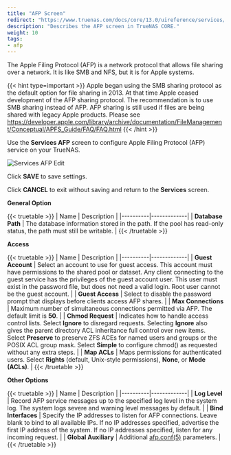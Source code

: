 ```yaml
---
title: "AFP Screen"
redirect: "https://www.truenas.com/docs/core/13.0/uireference/services/afpscreen/"
description: "Describes the AFP screen in TrueNAS CORE."
weight: 10
tags:
- afp
---
```


The Apple Filing Protocol (AFP) is a network protocol that allows file sharing over a network.
It is like SMB and NFS, but it is for Apple systems.

{{< hint type=important >}}
Apple began using the SMB sharing protocol as the default option for file sharing in 2013. At that time Apple ceased development of the AFP sharing protocol. The recommendation is to use SMB sharing instead of AFP. AFP sharing is still used if files are being shared with legacy Apple products. Please see https://developer.apple.com/library/archive/documentation/FileManagement/Conceptual/APFS_Guide/FAQ/FAQ.html
{{< /hint >}}

Use the **Services AFP** screen to configure Apple Filing Protocol (AFP) service on your TrueNAS.

![Services AFP Edit](/images/CORE/Services/ServicesAFPEdit.png "Services AFP Edit")

Click **SAVE** to save settings.

Click **CANCEL** to exit without saving and return to the **Services** screen.

**General Option**

{{< truetable >}}
| Name | Description |
|----------|-------------|
| **Database Path** | The database information stored in the path. If the pool has read-only status, the path must still be writable. |
{{< /truetable >}}

**Access**

{{< truetable >}}
| Name | Description |
|----------|-------------|
| **Guest Account** | Select an account to use for guest access. This account must have permissions to the shared pool or dataset. Any client connecting to the guest service has the privileges of the guest account user. This user must exist in the password file, but does not need a valid login. Root user cannot be the guest account. |
| **Guest Access** | Select to disable the password prompt that displays before clients access AFP shares. |
| **Max Connections** | Maximum number of simultaneous connections permitted via AFP. The default limit is **50**. |
| **Chmod Request** | Indicates how to handle access control lists. Select **Ignore** to disregard requests. Selecting **Ignore** also gives the parent directory ACL inheritance full control over new items. Select **Preserve** to preserve ZFS ACEs for named users and groups or the POSIX ACL group mask. Select **Simple** to configure chmod() as requested without any extra steps. |
| **Map ACLs** | Maps permissions for authenticated users. Select **Rights** (default, Unix-style permissions), **None**, or **Mode (ACLs)**. |
{{< /truetable >}}

**Other Options**

{{< truetable >}}
| Name | Description |
|----------|-------------|
| **Log Level** | Record AFP service messages up to the specified log level in the system log. The system logs severe and warning level messages by default. |
| **Bind Interfaces** | Specify the IP addresses to listen for AFP connections. Leave blank to bind to all available IPs. If no IP addresses specified, advertise the first IP address of the system. If no IP addresses specified, listen for any incoming request. |
| **Global Auxiliary** | Additional [afp.conf(5)](https://netatalk.sourceforge.net/3.0/htmldocs/afp.conf.5.html) parameters. |
{{< /truetable >}}
